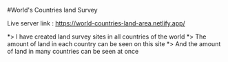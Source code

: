 #World's Countries land Survey

Live server link : 
https://world-countries-land-area.netlify.app/


*>  I have created land survey sites in all countries of the world
*> The amount of land in each country can be seen on this site
*> And the amount of land in many countries can be seen at once
